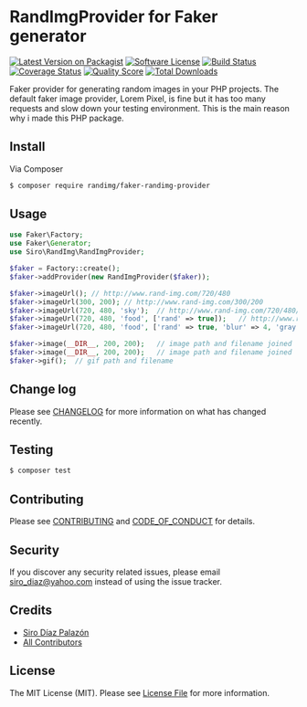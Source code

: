 # RandImgProvider for Faker generator

[![Latest Version on Packagist][ico-version]][link-packagist]
[![Software License][ico-license]](LICENSE.md)
[![Build Status][ico-travis]][link-travis]
[![Coverage Status][ico-scrutinizer]][link-scrutinizer]
[![Quality Score][ico-code-quality]][link-code-quality]
[![Total Downloads][ico-downloads]][link-downloads]

Faker provider for generating random images in your PHP projects. The default faker image provider, Lorem Pixel,
is fine but it has too many requests and slow down your testing environment. This is the main reason why i made this
PHP package.

## Install

Via Composer

``` bash
$ composer require randimg/faker-randimg-provider
```

## Usage

``` php
use Faker\Factory;
use Faker\Generator;
use Siro\RandImg\RandImgProvider;

$faker = Factory::create();
$faker->addProvider(new RandImgProvider($faker));

$faker->imageUrl(); // http://www.rand-img.com/720/480
$faker->imageUrl(300, 200); // http://www.rand-img.com/300/200
$faker->imageUrl(720, 480, 'sky');  // http://www.rand-img.com/720/480/sky
$faker->imageUrl(720, 480, 'food', ['rand' => true]);   // http://www.rand-img.com/720/480/food?rand=4234532
$faker->imageUrl(720, 480, 'food', ['rand' => true, 'blur' => 4, 'gray' => 1]); // http://www.rand-img.com/720/480/food?rand=4234532&blur=4&gray=1

$faker->image(__DIR__, 200, 200);   // image path and filename joined
$faker->image(__DIR__, 200, 200);   // image path and filename joined
$faker->gif();  // gif path and filename
```

## Change log

Please see [CHANGELOG](CHANGELOG.md) for more information on what has changed recently.

## Testing

``` bash
$ composer test
```

## Contributing

Please see [CONTRIBUTING](CONTRIBUTING.md) and [CODE_OF_CONDUCT](CODE_OF_CONDUCT.md) for details.

## Security

If you discover any security related issues, please email siro_diaz@yahoo.com instead of using the issue tracker.

## Credits

- [Siro Díaz Palazón][link-author]
- [All Contributors][link-contributors]

## License

The MIT License (MIT). Please see [License File](LICENSE.md) for more information.

[ico-version]: https://img.shields.io/packagist/v/randimg/faker-randimg-provider.svg?style=flat-square
[ico-license]: https://img.shields.io/badge/license-MIT-brightgreen.svg?style=flat-square
[ico-travis]: https://img.shields.io/travis/SiroDiaz/RandImgProvider/master.svg?style=flat-square
[ico-scrutinizer]: https://img.shields.io/scrutinizer/coverage/g/SiroDiaz/RandImgProvider.svg?style=flat-square
[ico-code-quality]: https://img.shields.io/scrutinizer/g/SiroDiaz/RandImgProvider.svg?style=flat-square
[ico-downloads]: https://img.shields.io/packagist/dt/randimg/faker-randimg-provider.svg?style=flat-square

[link-packagist]: https://packagist.org/packages/randimg/faker-randimg-provider
[link-travis]: https://travis-ci.org/SiroDiaz/RandImgProvider
[link-scrutinizer]: https://scrutinizer-ci.com/g/SiroDiaz/RandImgProvider/code-structure
[link-code-quality]: https://scrutinizer-ci.com/g/SiroDiaz/RandImgProvider
[link-downloads]: https://packagist.org/packages/SiroDiaz/RandImgProvider
[link-author]: https://github.com/SiroDiaz
[link-contributors]: ../../contributors
